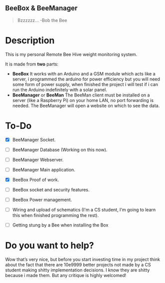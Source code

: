 ## BeeBox & BeeManager

> Bzzzzzz... -Bob the Bee

# Description

This is my personal Remote Bee Hive weight monitoring system. 

It is made from **two** parts:

- **BeeBox**
It works with an Arduino and a GSM module which acts like a server, i programmed the arduino for power efficiency but you will need some form of power supply, when finished the project i will test if i can run the Arduino indefinitely with a solar panel.
- **BeeManager** or **BeeMan**
The BeeMan client must be installed on a server (like a Raspberry Pi) on your home LAN, no port forwarding is needed.
The BeeManager will open a website on which to see the data.

# To-Do

- [x] BeeManager Socket.
- [ ] BeeManager Database (Working on this now).

- [ ] BeeManager Webserver.
- [ ] BeeManager Main application.
  
- [x] BeeBox Proof of work.
- [ ] BeeBox socket and security features.
- [ ] BeeBox Power management.
- [ ] Wiring and upload of schematics (I'm a CS student, I'm going to learn this when finished programming the rest).
  
- [ ] Getting stung by a Bee when installing the Box

# Do you want to help?

Wow that’s very nice, but before you start investing time in my project think about the fact that there are 10e9999 better projects not made by a CS student making shitty implementation decisions.
I know they are shitty because i made them.
But any critique is highly welcomed! 
